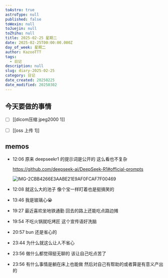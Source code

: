 ```yaml
---
toAstro: true
astroType: null
published: false
toWexin: null
toJuejin: null
toZhihu: null
title: 2025-02-25 星期二
date: 2025-02-25T00:00:00.000Z
day_of_week: 星期二
author: KazooTTT
tags:
  - 日记
description: null
slug: diary-2025-02-25
category: 日记
date_created: 20250225
date_modified: 20250302
---
```



## 今天要做的事情

- [ ] [[dicom压缩 jpeg2000 1]]
- [ ] [[oss 上传 1]] 




## memos

- 12:06 
	原来 deepseekr1 的提示词是公开的
	这么看也不复杂

	https://github.com/deepseek-ai/DeepSeek-R1#official-prompts

	![IMG-2CBB4266E3AABE21E9AF0FCAF7F00469](</mdImages/IMG-2CBB4266E3AABE21E9AF0FCAF7F00469.png>)

- 12:08 就这么大的池子 像个宝一样盯着也是挺搞笑的 
- 13:46 我是玻璃心😭 
- 19:27 
	最近喜欢坐地铁通勤
	回去的路上还能吃点路边摊 
- 19:54 不吃火锅就吃烤匠 这个宣传语好洗脑 
- 20:57 bun 还是省心的 
- 23:44 为什么就这么让人不省心 
- 23:56 
	做什么都觉得挺无聊的
	该让自己吃点苦了 
- 23:56 
	有什么事情是躺在床上也能做
	然后对自己有帮助的或者算是有意义产出的 
